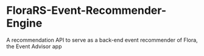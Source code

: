 # FloraRS-Event-Recommender-Engine
A recommendation API to serve as a back-end event recommender of Flora, the Event Advisor app
